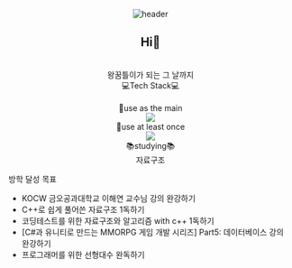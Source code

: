 <div align="center">

![header](https://capsule-render.vercel.app/api?type=slice&color=timeAuto&height=100&section=header&text=Jiryeong's%20github&fontSize=50)
</br>
## Hi👋 
</br>
왕꿈틀이가 되는 그 날까지

</br>
💻Tech Stack💻
</br>
</br>
📝use as the main
</br>
<img src="https://img.shields.io/badge/C++-00599C?style=for-the-badge&logo=cplusplus&logoColor=white">
</br>
📝use at least once
</br>
<img src="https://img.shields.io/badge/Unity-0000?style=for-the-badge&logo=unity&logoColor=white">
</br>
📚studying📚
</br>
자료구조

 <div align="left">

  방학 달성 목표
+ KOCW 금오공과대학교 이해연 교수님 강의 완강하기
+ C++로 쉽게 풀어쓴 자료구조 1독하기
+ 코딩테스트를 위한 자료구조와 알고리즘 with c++ 1독하기
+ [C#과 유니티로 만드는 MMORPG 게임 개발 시리즈] Part5: 데이터베이스 강의 완강하기
+ 프로그래머를 위한 선형대수 완독하기

